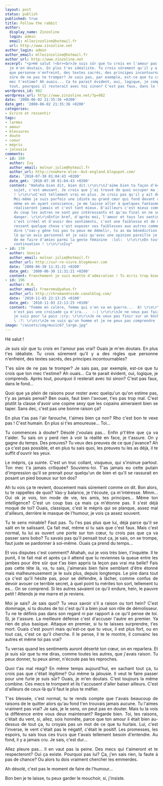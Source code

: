 ```yaml
---
layout: post
status: publish
published: true
title: Follow the rabbit
author:
  display_name: Zinzoline
  login: admin
  email: mllezinzoline@hotmail.fr
  url: http://www.zinzoline.net
author_login: admin
author_email: mllezinzoline@hotmail.fr
author_url: http://www.zinzoline.net
excerpt: "<p>Hé salut !<br><br>Je suis sûr que tu crois en l'amour pas vrai? Ouais
  je m'en doutais. En plus t'es idéaliste. Tu crois sûrement qu'il y a des règles
  que personne n'enfreint, des textes sacrés, des principes incontournables?<br><br>T'es
  sûre de ne pas te tromper? Je sais pas, par exemple, est-ce que tu crois que ton
  mec t'estime? Ah ouais... Ca te parait évident, oui, logique, je comprends. Après
  tout, pourquoi il resterait avec toi sinon? C'est pas faux, dans le fond...</p>"
wordpress_id: 982
wordpress_url: http://www.zinzoline.net/?p=982
date: '2008-06-02 21:35:36 +0200'
date_gmt: '2008-06-02 21:35:36 +0200'
categories:
- Ecrire et ressentir
tags:
- larmes
- amour
- blessures
- doute
- coeur
- mépris
- jalousie
comments:
- id: 169
  author: Ivy
  author_email: molnar.julie@hotmail.fr
  author_url: http://nowhere-else--but-england.blogspot.com/
  date: '2010-07-30 01:04:43 +0200'
  date_gmt: '2010-07-30 01:04:43 +0200'
  content: "Hahaha bien dit, bien dit.\r\n\r\nJ'aime bien ta façon d'écrire sur le
    sujet, c'est amusant. Je crois que j'ai trouvé de quoi occuper ma journée demain
    ! \r\n\r\nC'est tellement vrai en plus. Je crois pas qu'il y ait de solution.
    Moi-même je suis parfois une idiote au grand cœur qui fond devant un abruti, et
    même en en ayant conscience, je me laisse aller à quelques fantasmes qui ne se
    réaliseront jamais et c'est tant mieux. D'ailleurs c'est mieux comme ça, puisque
    du coup les autres ne sont pas intéressants et qu'au final on ne se met pas en
    danger. \r\n\r\nEnfin bref, d'après moi, l'amour et tous les sentiments blablabla
    c'est irréel et d'avoir des sentiments, c'est une faiblesse et de montrer qu'on
    ressent quelque chose c'est exposer ses faiblesses aux autres comme pour leur
    dire \"vas-y gêne toi pas tu peux me démolir, tu as ma bénédiction !\" \r\n\r\nC'est
    là qu'un avis personnel et je sais qu'avec une opinion pareille je risque pas
    de me faire d'amies parmi la gente féminine  :lol:  \r\n\r\nEn tout cas, bonne
    continuation ! \r\n\r\nIvy"
- id: 170
  author: Sencia
  author_email: molnar.julie@hotmail.fr
  author_url: http://sur-re-vivre.blog4ever.com
  date: '2008-06-30 11:31:21 +0200'
  date_gmt: '2008-06-30 11:31:21 +0200'
  content: Franchement je suis muette d'admiration ! Tu écris trop bien !
- id: 196
  author: M.R.
  author_email: freerems@yahoo.fr
  author_url: http://chromandroide.canalblog.com/
  date: '2010-11-03 22:13:25 +0100'
  date_gmt: '2010-11-03 22:13:25 +0100'
  content: "Femme en colère, femme qui s'en va en guerre...  8) \r\n\r\nTant que ce
    n'est pas une croisade ça m'ira...  :-| \r\n\r\nJe ne veux pas faire la guerre,
    je suis pour la paix :cry: \r\n\r\nJe ne veux pas finir sur un bûcher, mais bon...
    \ :?: \r\n\r\nJe ne suis qu'un homme et je ne peux pas comprendre :roll:"
image: "/assets/img/music67_large.jpg"
---
```

<p style="text-align: center;">
<p style="text-align: justify;">Hé salut !</p>
<p style="text-align: justify;">Je suis sûr que tu crois en l'amour pas vrai? Ouais je m'en doutais. En plus t'es idéaliste. Tu crois sûrement qu'il y a des règles que personne n'enfreint, des textes sacrés, des principes incontournables?</p>
<p style="text-align: justify;">T'es sûre de ne pas te tromper? Je sais pas, par exemple, est-ce que tu crois que ton mec t'estime? Ah ouais... Ca te parait évident, oui, logique, je comprends. Après tout, pourquoi il resterait avec toi sinon? C'est pas faux, dans le fond...<a id="more"></a><a id="more-982"></a></p>
<p style="text-align: justify;">Quoi que ya plein de raisons pour rester avec quelqu'un qu'on estime pas, t'y as jamais pensé? Ben ouais, faut bien l'avouer, t'es pas trop mal. C'est plutôt la classe d'avoir une copine sexy que les copains aimeraient bien se taper. Sans dec, c'est pas une bonne raison ça?</p>
<p style="text-align: justify;">En plus t'as pas l'air farouche, t'aimes bien ça non? Rho c'est bon te vexe pas ! C'est humain. En plus si t'es amoureuse... Toi...</p>
<p style="text-align: justify;">Tu commences à douter? Désolé j’voulais pas... Enfin p't'être que ça va t'aider. Tu sais on y perd rien à voir la réalité en face, je t'assure. On y gagne du temps. Des preuves? Tu veux des preuves de ce que j'avance? Ah ça c'est pas possible, et en plus tu sais quoi, les preuves tu les as déjà, il te suffit d'ouvrir les yeux.</p>
<p style="text-align: justify;">Le mépris, ça suinte. C'est un truc collant, visqueux, qui s'insinue partout. Ton mec t'a jamais critiquée? Souviens-toi. T'as jamais eu cette putain d'impression qu'il se prenait pour quelqu'un de bien et qu'il se rassurait en posant un pied boueux sur ton dos?</p>
<p style="text-align: justify;">Ah tu vois ça te revient, doucement mais sûrement comme on dit. Bon alors, tu te rappelles de quoi? Vas-y balance, je t'écoute, ça m'intéresse. Mmm... Oui ok je vois, ton mode de vie, tes amis, tes principes... Même ton intelligence? C'est un coup bas ça mais ça m'étonne pas. Il s'est déjà moqué de toi? Ouais, classique, c'est le mépris qui se planque, assez mal d'ailleurs, derrière le masque de l'humour, je vois ça assez souvent.</p>
<p style="text-align: justify;">Tu te sens minable? Faut pas. Tu l'es pas plus que lui, déjà parce qu'il se salit en te salissant. Ça fait mal, même si tu sais que c'est faux. Mais c'est normal, tu lui as ouvert une porte sur ton cœur, tu crois pas que ça va passer sans bobo? Tu savais pas qu'il pensait tout ça, je sais, on se trompe, faut juste se pardonner à soi-même. Ouais ça prend du temps...</p>
<p style="text-align: justify;">Et vos disputes c'est comment? Ahahah, oui je vois très bien, t'inquiète. Il te punit, il te fait mal et après ça il attend que tu reviennes la queue entre les jambes pour être sûr que t'as bien appris ta leçon pas vrai ma belle? Fais pas cette tête là, va, tu sais, j'aimerais bien faire semblant d'être étonné mais malheureusement je le suis plus, depuis longtemps. Le pire dans tout ça c'est qu'il hésite pas, pour se défendre, à lâcher, comme confus de devoir avouer ce terrible secret, à quel point tu mérites ton sort, tellement tu es... On se comprend. Si les autres savaient ce qu'il endure, hein, le pauvre petit ! Attends je me marre et je reviens.</p>
<p style="text-align: justify;">Moi je sais? Je sais quoi? Tu veux savoir s'il a raison ou tort hein? C'est dommage, si tu doutes de toi c'est qu'il a bien joué son rôle de démolisseur. Tu ne te définis pas dans son regard ni par rapport à ce qu'il pense de toi. Si, je t'assure. La meilleure défense c'est d'accuser l'autre en premier. Ya rien de plus basique. Attaque en premier, si tu te laisses surprendre, t'es mort. Ouais c'est pourri mais qu'est-ce que tu veux, il est plus fort, ou en tout cas, c'est ce qu'il cherche. Il le pense, il te le montre, il convainc les autres et même toi pas vrai?</p>
<p style="text-align: justify;">Tu verras quand les sentiments auront déserté ton cœur, on en reparlera. Et je suis sûr que tu me diras, comme toutes les autres, que j'avais raison. Tu peux donner, tu peux aimer, n'écoute pas les reproches.</p>
<p style="text-align: justify;">Quoi t'as mal réagi? En même temps aujourd'hui, en sachant tout ça, tu crois pas que c'était légitime? Oui même la jalousie. Il veut te faire passer pour une furie je suis sûr? Ouais, je m'en doutais. C'est toujours la même combine. Ces mecs te trompent et ils t'accusent d'aller baiser ailleurs. C'est d'ailleurs de ceux-là qu'il faut le plus te méfier.</p>
<p style="text-align: justify;">T'es blessée, c'est normal, tu te rends compte que t'avais beaucoup de raisons de le quitter alors qu'au fond t'en trouvais jamais aucune. Tu l'aimes vraiment pas vrai? Je sais, je le sens, on peut pas en douter. Mais tu la vois la différence entre vous deux maintenant? Regarde bien. Toi, tes raisons, c'était du vent, si, allez, sois honnête, parce que ton amour il était bien au-dessus de tout ça, tu croyais pas un mot de ce que tu hurlais. Lui, c'est l'inverse, le vent c'était pas le négatif, c'était le positif. Les promesses, les espoirs, tu sais tous ces trucs que t'avais tellement besoin d'entendre. Au fond, il y a jamais cru. Je sais, c'est dur...</p>
<p style="text-align: justify;">Allez pleure pas... Il en vaut pas la peine. Des mecs qui t'aimeront et te respecteront? Oui ça existe. Pourquoi pas lui? Ça, j'en sais rien, la faute à pas de chance? Ou alors tu dois vraiment chercher les emmerdes.</p>
<p style="text-align: justify;">Ah désolé, c'est pas le moment de faire de l'humour...</p>
<p style="text-align: justify;">Bon ben je te laisse, tu peux garder le mouchoir, si, j'insiste.</p>
